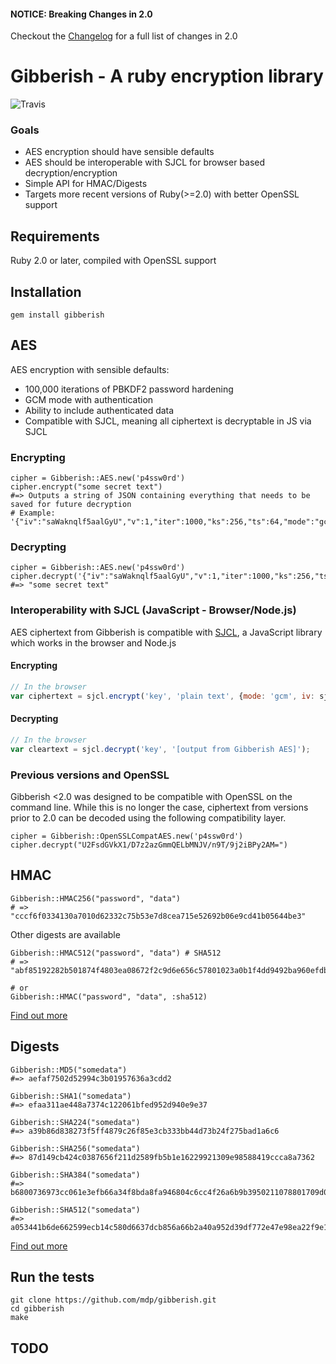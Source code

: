 #### NOTICE: Breaking Changes in 2.0

Checkout the [Changelog](CHANGELOG.mdown) for a full list of changes in 2.0

# Gibberish - A ruby encryption library
![Travis](https://secure.travis-ci.org/mdp/gibberish.png)

### Goals
- AES encryption should have sensible defaults
- AES should be interoperable with SJCL for browser based decryption/encryption
- Simple API for HMAC/Digests
- Targets more recent versions of Ruby(>=2.0) with better OpenSSL support

## Requirements

Ruby 2.0 or later, compiled with OpenSSL support

## Installation

    gem install gibberish

## AES

AES encryption with sensible defaults:

- 100,000 iterations of PBKDF2 password hardening
- GCM mode with authentication
- Ability to include authenticated data
- Compatible with SJCL, meaning all ciphertext is decryptable in JS via SJCL

### Encrypting

    cipher = Gibberish::AES.new('p4ssw0rd')
    cipher.encrypt("some secret text")
    #=> Outputs a string of JSON containing everything that needs to be saved for future decryption
    # Example: '{"iv":"saWaknqlf5aalGyU","v":1,"iter":1000,"ks":256,"ts":64,"mode":"gcm","adata":"","cipher":"aes","salt":"0GXgxJ/QAUo=","ct":"nKsmfrNBh39Rcv9KcMkIAl3sSapmou8A"}'

### Decrypting

    cipher = Gibberish::AES.new('p4ssw0rd')
    cipher.decrypt('{"iv":"saWaknqlf5aalGyU","v":1,"iter":1000,"ks":256,"ts":64,"mode":"gcm","adata":"","cipher":"aes","salt":"0GXgxJ/QAUo=","ct":"nKsmfrNBh39Rcv9KcMkIAl3sSapmou8A"}')
    #=> "some secret text"

### Interoperability with SJCL (JavaScript - Browser/Node.js)

AES ciphertext from Gibberish is compatible with [SJCL](http://bitwiseshiftleft.github.io/sjcl/), a JavaScript library which
works in the browser and Node.js

#### Encrypting

```javascript
// In the browser
var ciphertext = sjcl.encrypt('key', 'plain text', {mode: 'gcm', iv: sjcl.random.randomWords(3, 0)});
```

#### Decrypting

```javascript
// In the browser
var cleartext = sjcl.decrypt('key', '[output from Gibberish AES]');
```

### Previous versions and OpenSSL

Gibberish <2.0 was designed to be compatible with OpenSSL on the command line. While this is no longer the case, ciphertext from 
versions prior to 2.0 can be decoded using the following compatibility layer.

    cipher = Gibberish::OpenSSLCompatAES.new('p4ssw0rd')
    cipher.decrypt("U2FsdGVkX1/D7z2azGmmQELbMNJV/n9T/9j2iBPy2AM=")

## HMAC

    Gibberish::HMAC256("password", "data")
    # => "cccf6f0334130a7010d62332c75b53e7d8cea715e52692b06e9cd41b05644be3"

Other digests are available

    Gibberish::HMAC512("password", "data") # SHA512
    # => "abf85192282b501874f4803ea08672f2c9d6e656c57801023a0b1f4dd9492ba960efdb560a8618ec783327d6dc31577422651a4cf7eaf722d2caefbc04038c6e"

    # or
    Gibberish::HMAC("password", "data", :sha512)

[Find out more](http://mdp.github.com/gibberish/Gibberish/HMAC.html)

## Digests

    Gibberish::MD5("somedata")
    #=> aefaf7502d52994c3b01957636a3cdd2

    Gibberish::SHA1("somedata")
    #=> efaa311ae448a7374c122061bfed952d940e9e37

    Gibberish::SHA224("somedata")
    #=> a39b86d838273f5ff4879c26f85e3cb333bb44d73b24f275bad1a6c6

    Gibberish::SHA256("somedata")
    #=> 87d149cb424c0387656f211d2589fb5b1e16229921309e98588419ccca8a7362

    Gibberish::SHA384("somedata")
    #=> b6800736973cc061e3efb66a34f8bda8fa946804c6cc4f26a6b9b3950211078801709d0d82707c569a07c8f63c804c87

    Gibberish::SHA512("somedata")
    #=> a053441b6de662599ecb14c580d6637dcb856a66b2a40a952d39df772e47e98ea22f9e105b31463c5cf2472feae7649464fe89d99ceb6b0bc398a6926926f416

[Find out more](http://mdp.github.com/gibberish/Gibberish/Digest.html)

## Run the tests

    git clone https://github.com/mdp/gibberish.git
    cd gibberish
    make

## TODO

